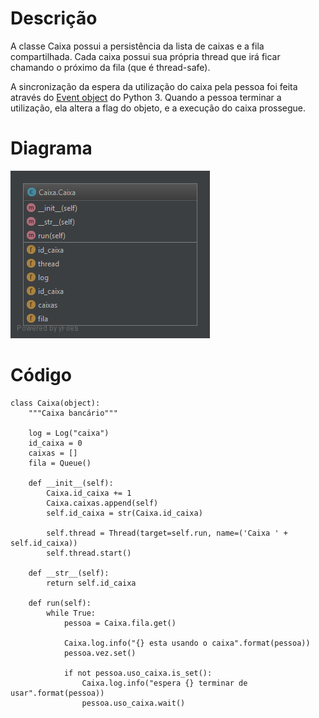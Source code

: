 # Descrição

A classe Caixa possui a persistência da lista de caixas e a fila compartilhada. Cada caixa possui sua própria thread que irá ficar chamando o próximo da fila \(que é thread-safe\).

A sincronização da espera da utilização do caixa pela pessoa foi feita através do [Event object](https://docs.python.org/3/library/threading.html#event-objects) do Python 3. Quando a pessoa terminar a utilização, ela altera a flag do objeto, e a execução do caixa prossegue.

# Diagrama

![](/doc/img/caixa.png)

# Código

```
class Caixa(object):
    """Caixa bancário"""

    log = Log("caixa")
    id_caixa = 0
    caixas = []
    fila = Queue()

    def __init__(self):
        Caixa.id_caixa += 1
        Caixa.caixas.append(self)
        self.id_caixa = str(Caixa.id_caixa)

        self.thread = Thread(target=self.run, name=('Caixa ' + self.id_caixa))
        self.thread.start()

    def __str__(self):
        return self.id_caixa

    def run(self):
        while True:
            pessoa = Caixa.fila.get()

            Caixa.log.info("{} esta usando o caixa".format(pessoa))
            pessoa.vez.set()

            if not pessoa.uso_caixa.is_set():
                Caixa.log.info("espera {} terminar de usar".format(pessoa))
                pessoa.uso_caixa.wait()
```



